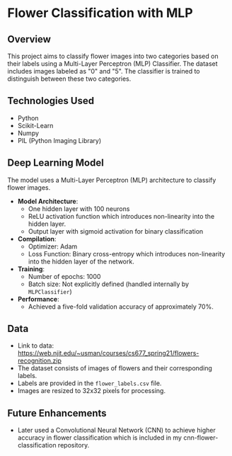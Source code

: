 # Flower Classification with MLP 

## Overview 
This project aims to classify flower images into two categories based on their labels using a Multi-Layer Perceptron (MLP) Classifier. The dataset includes images labeled as "0" and "5". The classifier is trained to distinguish between these two categories.

## Technologies Used 
- Python
- Scikit-Learn
- Numpy
- PIL (Python Imaging Library)

## Deep Learning Model 
The model uses a Multi-Layer Perceptron (MLP) architecture to classify flower images.
- **Model Architecture**:
  - One hidden layer with 100 neurons
  - ReLU activation function which introduces non-linearity into the hidden layer.
  - Output layer with sigmoid activation for binary classification
- **Compilation**:
  - Optimizer: Adam
  - Loss Function: Binary cross-entropy which introduces non-linearity into the hidden layer of the network. 
- **Training**:
  - Number of epochs: 1000
  - Batch size: Not explicitly defined (handled internally by `MLPClassifier`)
- **Performance**:
  - Achieved a five-fold validation accuracy of approximately 70%.

## Data 
- Link to data: https://web.njit.edu/~usman/courses/cs677_spring21/flowers-recognition.zip
- The dataset consists of images of flowers and their corresponding labels.
- Labels are provided in the `flower_labels.csv` file.
- Images are resized to 32x32 pixels for processing.

## Future Enhancements 
- Later used a Convolutional Neural Network (CNN) to achieve higher accuracy in flower classification which is included in my cnn-flower-classification repository. 
